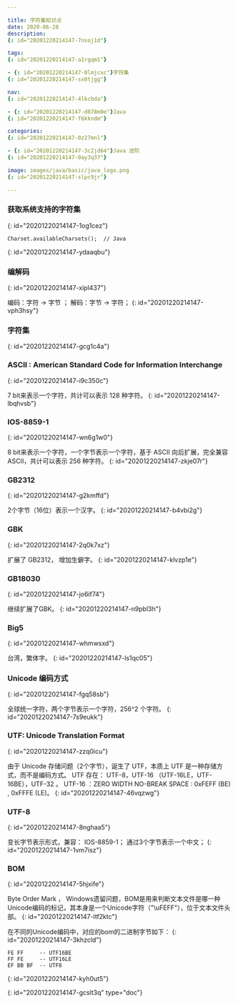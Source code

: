 ```yaml
---

title: 字符集知识点
date: 2020-06-28
description:
{: id="20201220214147-7nsoj1d"}

tags:
{: id="20201220214147-a1rgqm1"}

- {: id="20201220214147-0lmjcxc"}字符集
{: id="20201220214147-sx8tjgg"}

nav:
{: id="20201220214147-4lkcbda"}

- {: id="20201220214147-d078m0e"}Java
{: id="20201220214147-f6kkndm"}

categories:
{: id="20201220214147-0z27mnl"}

- {: id="20201220214147-3c2jd64"}Java 进阶
{: id="20201220214147-0ay3q37"}

image: images/java/basic/java_logo.png
{: id="20201220214147-slpc9jr"}

---
```


### **获取系统支持的字符集**
{: id="20201220214147-1og1cez"}

```
Charset.availableCharsets();  // Java
```
{: id="20201220214147-ydaaqbu"}

### **编解码**
{: id="20201220214147-xipl437"}

编码：字符 -> 字节 ；
解码：字节 -> 字符；
{: id="20201220214147-vph3hsy"}

### **字符集**
{: id="20201220214147-gcg1c4a"}

### ASCII : American Standard Code for Information Interchange
{: id="20201220214147-i9c350c"}

7 bit来表示一个字符，共计可以表示 128 种字符。
{: id="20201220214147-lbqhvsb"}

### IOS-8859-1
{: id="20201220214147-wn6g1w0"}

8 bit来表示一个字符，一个字节表示一个字符，基于 ASCII 向后扩展，完全兼容 ASCII，共计可以表示 256 种字符。
{: id="20201220214147-zkje07r"}

### GB2312
{: id="20201220214147-g2kmffd"}

2个字节（16位）表示一个汉字。
{: id="20201220214147-b4vbi2g"}

### GBK
{: id="20201220214147-2q0k7xz"}

扩展了 GB2312， 增加生僻字。
{: id="20201220214147-klvzp1e"}

### GB18030
{: id="20201220214147-jo6if74"}

继续扩展了GBK。
{: id="20201220214147-n9pbl3h"}

### Big5
{: id="20201220214147-whmwsxd"}

台湾，繁体字。
{: id="20201220214147-ls1qc05"}

### Unicode 编码方式
{: id="20201220214147-fgq58sb"}

全球统一字符，两个字节表示一个字符，256^2 个字符。
{: id="20201220214147-7s9eukk"}

### UTF: Unicode Translation Format
{: id="20201220214147-zzq0icu"}

由于 Unicode 存储问题（2个字节），诞生了 UTF，本质上 UTF 是一种存储方式，而不是编码方式。
UTF 存在： UTF-8，UTF-16 （UTF-16LE，UTF-16BE），UTF-32 。
UTF-16 ：ZERO WIDTH NO-BREAK SPACE : 0xFEFF (BE) ,  0xFFFE (LE)。
{: id="20201220214147-46vqzwg"}

### UTF-8
{: id="20201220214147-8nghaa5"}

变长字节表示形式，兼容： IOS-8859-1；
通过3个字节表示一个中文；
{: id="20201220214147-1vm7isz"}

### BOM
{: id="20201220214147-5hjxife"}

Byte Order Mark ， Windows遗留问题，BOM是用来判断文本文件是哪一种Unicode编码的标记，其本身是一个Unicode字符（"\uFEFF"），位于文本文件头部。
{: id="20201220214147-ltf2ktc"}

在不同的Unicode编码中，对应的bom的二进制字节如下：
{: id="20201220214147-3khzcld"}

```
FE FF     -- UTF16BE
FF FE     -- UTF16LE
EF BB BF  -- UTF8
```
{: id="20201220214147-kyh0ut5"}


{: id="20201220214147-gcslt3q" type="doc"}
